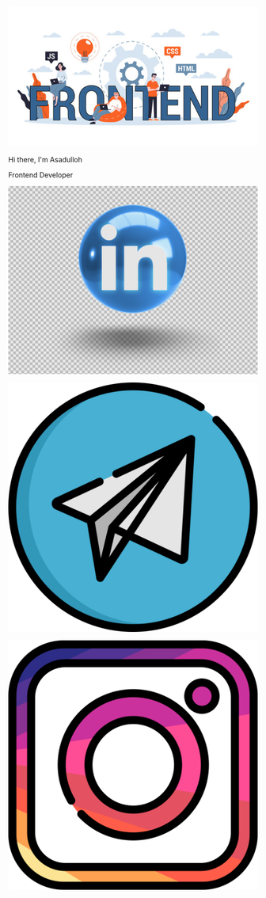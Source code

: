 ![Header](https://github.com/Asat1llo/Asat1llo/blob/main/assets/frontend.jpg)

Hi there, I'm Asadulloh 

Frontend Developer

[![linkedin](https://github.com/Asat1llo/Asat1llo/blob/main/assets/linkedin-2.jpg)](linkedin.com/in/asadulloh-iminjonov-b55549294)

[![telegram](https://github.com/Asat1llo/Asat1llo/blob/main/assets/telegram.svg)](@asadull9h)

[![instagram](https://github.com/Asat1llo/Asat1llo/blob/main/assets/instagram.svg)](https://instagram.com/asadulloh_iminjonov?igshid=M2RkZGJiMzhjOQ==)